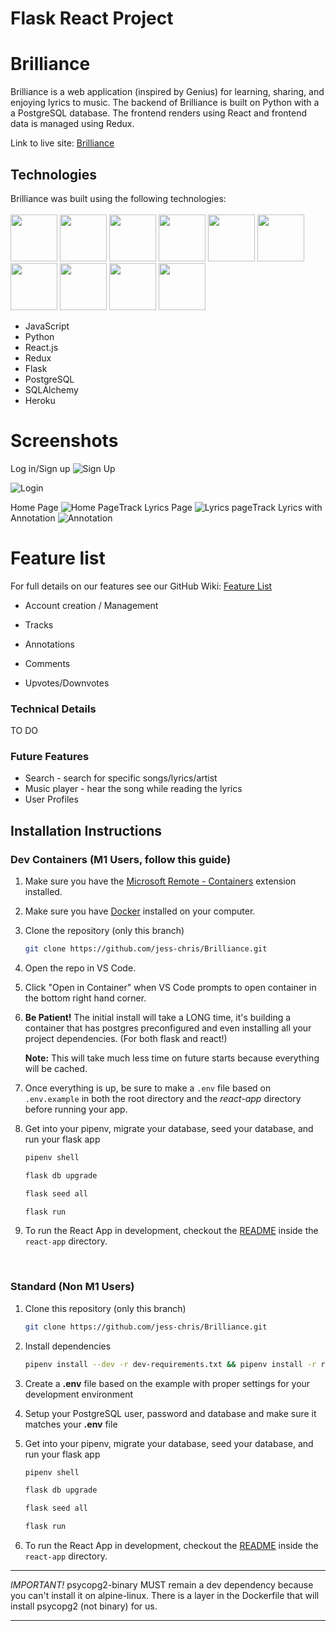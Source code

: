 # Flask React Project

# Brilliance

Brilliance is a web application (inspired by Genius) for learning, sharing, and enjoying lyrics to music. The backend of Brilliance is built on Python with a a PostgreSQL database. The frontend renders using React and frontend data is managed using Redux.

Link to live site: [Brilliance](https://brilliance-python.herokuapp.com)

## Technologies

Brilliance was built using the following technologies:
<br>
<br>
<img src="https://cdn.jsdelivr.net/gh/devicons/devicon/icons/javascript/javascript-original.svg" style="width:75px;" />
<img src="https://cdn.jsdelivr.net/gh/devicons/devicon/icons/python/python-original-wordmark.svg" style="width:75px;" />
<img src="https://cdn.jsdelivr.net/gh/devicons/devicon/icons/react/react-original-wordmark.svg" style="width:75px;" />
<img src="https://cdn.jsdelivr.net/gh/devicons/devicon/icons/redux/redux-original.svg" style="width:75px;" />
<img src="https://cdn.jsdelivr.net/gh/devicons/devicon/icons/flask/flask-original.svg" style="width:75px;" />
<img src="https://cdn.jsdelivr.net/gh/devicons/devicon/icons/postgresql/postgresql-original-wordmark.svg" style="width:75px;" />
<img src="https://cdn.jsdelivr.net/gh/devicons/devicon/icons/sqlalchemy/sqlalchemy-original.svg" style="width:75px;" />
<img src="https://cdn.jsdelivr.net/gh/devicons/devicon/icons/heroku/heroku-plain-wordmark.svg" style="width:75px;" />
<img src="https://cdn.jsdelivr.net/gh/devicons/devicon/icons/css3/css3-plain-wordmark.svg" style="width:75px;" />
<img src="https://cdn.jsdelivr.net/gh/devicons/devicon/icons/vscode/vscode-original-wordmark.svg" style="width:75px;" />
* JavaScript
* Python
* React.js
* Redux
* Flask
* PostgreSQL
* SQLAlchemy
* Heroku


# Screenshots
Log in/Sign up
![Sign Up](https://lh3.googleusercontent.com/qWyc4qKLM5UAPagJuDEvBzzo2xNCNsGFMOd6A5V4B75oUOlVl27kNMbnBCddbWMJzE6zcZ1nulqwd-foOZoMPKkXiMm-FN2ONGeYN6CAqTKqkSPGRtrau_G6aNwHSD8l3_7uc0Mg0crQmEj9SVf42RNg3HcBd4YsRKEOMLc1N6pn0nakBWsVxkepWnqvlBTOu92Z7_w-T2UL2hgpszZ7qLiZscGbjbpcL0fz6Ec5XRg1007mUX1sG3bLBvbtF00mo-cM8bt2-0G1-2ifjMJuUxpO5_nNOT_WVLlyvJDhSEVxMpokpc7DSatWB95NWOnCYEgnkcqAHG0phTRgPXEyLeJd1Uu5jVNjNHpLf25To-F7JOU6tmEJaifpYvx_yFczgWz6Ulff3M2V63xWcnO7NlVCNRCyAPoS_R3n6gtbH_zM8t80jpX6WOcn6EQ6OUlFcqKOtVoaN10WCUz0ApgwM6LHiUFYvVIO3SZbOoNVAoxdiwamme63f2GVou-s2pU5RIpL3f9Q_UU8hjng4rWCG_uGFBOKbFw7JY7ed7MN3vMQ6cwRUy3NKpZWDc4Un5Kpl8umZeVP2Sw_Wi2H_1YKtoTHP7tqkK4z0HakbvCaAdC0830NpPFE9VtpX05iBRZJE1TNPtVQ7gXA2fiO4OMuwdv4J3Fc76xOvBqjNjj83K1ol6BrSQp6JqjfisZb60t_lH4okGTcbdWnJVzT26Qv0rCZfZGr2Ojt8-vxAgo4xALmaDzVPbJU4TFfTtJIrzHgrlGD3N2J5xmTaTu754Bd_Iljecv_xq-nfMmN=w1900-h927-no?authuser=0)

![Login](https://lh3.googleusercontent.com/KTqAgIL8U1NZcLmFUD-5TDJZd_JaqRJGQIOMk_CKNufJ_bkSpaoqwkztRji3uw_mMi8XZI0_7oOuWyvSHdtvikzse9ADCzIhfIkgcYa0SInEDHkosPRa2jkBNHlQcJcaVOlQrtR3FEfMlPJD116K5y5Y_FJ4ulLGUHAKCrEeOiaSWtCNjbIEQKDz5U3of1OgtVY9xI1Eyu0YpI6UmrtnLwivYcGT4Qm5jmTz3LRU3wXKkD3zsENxpDDP5fUXVUOf0mrX1LiCRyn4r9rkoTy-2BQw4LV075XF-yTcM2qJ5W1fVoXTefsuwt-ZujfXEUh9MYojg6GCaTWsWFnv4NZiBDKpifA0kbLCTHZCtSV5z9abz5ZiIcAmEm33mWEsMdCztF17LlGiV6cG3DYQEYc37Jrywl5mxmsq2MePOTesdMFwLecqY6jlNn1nZysQw6YyT6XpYQ5w_Pk_lMJsWF4n3zNNRr5mg858R_fQhzcEo7FGo_chsEPlXR62lDWvsXNeg5lhBUWL2Wz_TdTxa5rx0IzqgF2XHjIwO_Gk0QxNS6Mbvb3TJTKllmqZzp0CqIGKzhXGz4RKrR60CNKvU2LL9zY1pAgFlq6TLwSHFILlkjJNRrsa3sCNK8mqJZVmvYqZ-eq9acaWpO_k2I1o7F2XKWt-BeOzzC58nUiDAFAU8fLGGm-2SahrtNDob9b-F2FtT9O4ixh0UmrOlCixsA7UF63Qa_tbLVkOxX2Z5at1ClimxiKCgWD83HleyFhDKOV-dzXICk7jjPnFu5iQ3Q2zIliZymOpXqLCxyfn=w1904-h927-no?authuser=0)

Home Page
![Home Page](https://lh3.googleusercontent.com/-x0ryKfw13JdhRd1Y_H9j4YAexFL4WuumVPj7QHBFju45PBzHLov91nueUB_mKcZCporeJQ4A7MF4Z0E1Ed5IuzxK0G-Bjmvf9HG-uM9lxQCiel1cCNtFQIZqA5gMN8Oda8CZNAbKlYzJEytfND69Vizj7qt_QlxkkXEvrke59g5ncgdJpcD7pYNkC4LL1mvzb53nnugdlVsZ6dhaEBh5MLno6u-7rKLlDtJ51vWBRg-vyd3liWpnWNqH5qDQfdsVHC--CLdBznlBsOTequZw8opN7u7NXpGY7zBRaT9g3wF9Gc1QTwPSgaMKFj4dWe3cUYuII-b2T8ZJttqSbvWa_ScPSxdEHKll_r6v161Pv3w2HE1lfujL88o11BkaJH8ZhWKHgz-jJQQ2YvQmi0on571inH1znc4Oy8AE6HdvUUKJsQGD_xBMyMq88tSGaZgBByVnzF0e-052P55JkpBlP9_8AKZH72nO8kb5mfmZFcgfckV_0qCU3-FodZZfpNuomb87cyTfsWvlVqzSBTV2W7w8uBjNz0Xz0pbTssij19gMtKH2LcDfHfou4AGWhALnhBfeIssxmxTs42aqnHtoxoK2WMufi5JS1rDBvpvnrgu0BHze4ukJ2O4gP2Qd6xXvmfqEiXRrVzJhgoFFJ6gf19ZlmccmUHBFj4DcQlUuAUuFVGxRQM-PlGbdv07lXS2NNazNns2NEMVj3YR3pdfTNFqmCvvKmOTa8hjN_YU401vR7YPPSMBdl5ShSMu3pFTcUq1bJgxInZOTjDOaT7ctECLRo2PFmbpBBfv=w1902-h927-no?authuser=0)Track Lyrics Page
![Lyrics page](https://lh3.googleusercontent.com/u2PZmY9P7u4nW9pIpANw1X5nFcWSCPoyKpacztUlgWEzIAYjZi8IHTcN5eP-JzIYCfxRX1UuUWb1_UtzWaRniN934nLY1XEXzg_CusGugUMbRmkuaXuMY4pQdq6J0f4QQWqn9TGTE7m01_513nQQYKtOl2yDRD12JQPSrXeoozWmVd-B4iuDAJ7Be2y8aoDIfe29lfJ-qCugbeSXv7Zkhdcc-klePK1NJCmqpZ199R1IpADuVKOAGU8mvFjwp7mTp2tC9cIcUdCR4LgHwu3vNV0qpjo8wvMuX7B9jvKazJCeRupv_mpEdpqnSQBFVTkuTt4ST1Jct6qBAHAcEg_lK7rUrPBBfuuiThH4liFwhK17QwHujLludOo3ucqfNluZHAD6SDbKTmyAAzPoxWywD7IeAkpyIbwa9uwVgnuv0SX08Eq440-IRgT_-nEkRGPw1mcm_Zd_Hi_mcAFlKkd0qr0DiNsUAehUoegjqzJsyQglbq2BIzLOHFAnvlkun_pfX-VDe66mathOFm-pg2DRhF9qMrblwpJrdRxycNTv46hV_PVSZQDgNY8urkCHcJ1ajrubl3lFc1O4d5HnBN9QU_wQQ4eJM9oEk2H91pq7IEhZ0oEeDUg0d9lM4yp8ZuOaaJ_xCEaWlXofY0-CFvy86dlcNEXWiLKDm5np_RVn1zpZozEzAWF3RCMEy1sEV13i_lwLHzoMhWWGtv67im9Jh_XDCcVAl-Dq3eEUwuSiJ8FTsDMCzi1cp28F_myZPEOOm77CScmoHQ2MPWnZE_QmZOis-DwG9OJPlgno=w1904-h927-no?authuser=0)Track Lyrics with Annotation
![Annotation](https://lh3.googleusercontent.com/rAVKcGMvB_aXx78jLpyYktcPmmWQ1FTBiDUd_ulVhUNNsPOgFlV80J7gjyYSEyXcIEOcupcHtCsIHaoFqEuYpMALstMJftZk18T_AlShDFwIot26sshnce0CqV2K-YeJoxA9V67jAG9HqvCksNAr5STwROjm1ITvHyq42xbMhPBU24_FHA07Euh5elX7ikfhSlMJKIjO9jpca5WwdgLfxfJLi4S34JnoPiG-IwMCtBlY2ImoVekX654ckf86bQb86D0YYrnWIMuh7GhmH0ZFqU_2h5j_JGBSbyW5XH-1NnaniVOxDGU2oPquDxHewqjckxlCbwjIClWpkVpghUPOlJe0NBf8-XVVZMI5CU5nRoE3O-KrQRfFqI-iEOH9mt8DAYsjlxM2EsWoxY3j71sYb8seK4pWCgsgCjpjUbOVpq0ce-9Sz7akRfUYAyDKTYARR2WH_IGh-cCJc-CZMpqGUYrgpHGrr159dUCOcb928hnUlGT_7kPLc9xMrvcZAyNlV6zAo1ySewTXDPxJex7XMC_0A-zXN7VcehHLCZxzuC8VQhSLR1v6KbIxqaLy7fn-Hfu6gqdzVLFZznS933EQxzoc1tuzKh2SlvSB-fU2GmP70BKFtCyjYTx14WJlrE59X0culxTJ09sE9duKddqdLWPCcXq-dojyjk041CpWRnr2R6aWF9ip2n3iCh55zHcX95hW7382ivGTS-e4tfCxRHw-QDkHyZY4NjlIUFKMdjs2iFUN9tkeHRadS9I4iCvP4V7NXRCwxbt8E-aIghTTzDgBpFrCX12Jtos7=w1902-h927-no?authuser=0)

# Feature list
For full details on our features see our GitHub Wiki: [Feature List](https://github.com/jess-chris/Brilliance/wiki/Features)

* Account creation / Management

* Tracks

* Annotations

* Comments

* Upvotes/Downvotes

### Technical Details

TO DO

### Future Features
* Search - search for specific songs/lyrics/artist
* Music player - hear the song while reading the lyrics
* User Profiles



## Installation Instructions
### Dev Containers (M1 Users, follow this guide)

1. Make sure you have the [Microsoft Remote - Containers](https://marketplace.visualstudio.com/items?itemName=ms-vscode-remote.remote-containers) extension installed. 
2. Make sure you have [Docker](https://www.docker.com/products/docker-desktop/) installed on your computer. 
3. Clone the repository (only this branch)
   ```bash
   git clone https://github.com/jess-chris/Brilliance.git
   ```
4. Open the repo in VS Code. 
5. Click "Open in Container" when VS Code prompts to open container in the bottom right hand corner. 
6. **Be Patient!** The initial install will take a LONG time, it's building a container that has postgres preconfigured and even installing all your project dependencies. (For both flask and react!)

   **Note:** This will take much less time on future starts because everything will be cached.

7. Once everything is up, be sure to make a `.env` file based on `.env.example` in both the root directory and the *react-app* directory before running your app. 

8. Get into your pipenv, migrate your database, seed your database, and run your flask app

   ```bash
   pipenv shell
   ```

   ```bash
   flask db upgrade
   ```

   ```bash
   flask seed all
   ```

   ```bash
   flask run
   ```

9. To run the React App in development, checkout the [README](./react-app/README.md) inside the `react-app` directory.

<br>

### Standard (Non M1 Users)

1. Clone this repository (only this branch)

   ```bash
   git clone https://github.com/jess-chris/Brilliance.git
   ```

2. Install dependencies

      ```bash
      pipenv install --dev -r dev-requirements.txt && pipenv install -r requirements.txt
      ```

3. Create a **.env** file based on the example with proper settings for your
   development environment
4. Setup your PostgreSQL user, password and database and make sure it matches your **.env** file

5. Get into your pipenv, migrate your database, seed your database, and run your flask app

   ```bash
   pipenv shell
   ```

   ```bash
   flask db upgrade
   ```

   ```bash
   flask seed all
   ```

   ```bash
   flask run
   ```

6. To run the React App in development, checkout the [README](./react-app/README.md) inside the `react-app` directory.

***


*IMPORTANT!*
   psycopg2-binary MUST remain a dev dependency because you can't install it on alpine-linux.
   There is a layer in the Dockerfile that will install psycopg2 (not binary) for us.
***

